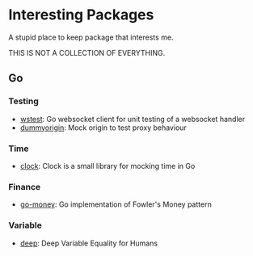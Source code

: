 # Interesting Packages

A stupid place to keep package that interests me. 

THIS IS NOT A COLLECTION OF EVERYTHING.

## Go

### Testing

- [wstest](https://github.com/posener/wstest): Go websocket client for unit testing of a websocket handler
- [dummyorigin](https://github.com/turbobytes/dummyorigin): Mock origin to test proxy behaviour

### Time

- [clock](https://github.com/benbjohnson/clock): Clock is a small library for mocking time in Go

### Finance

- [go-money](https://github.com/Rhymond/go-money): Go implementation of Fowler's Money pattern

### Variable

- [deep](https://github.com/go-test/deep): Deep Variable Equality for Humans
